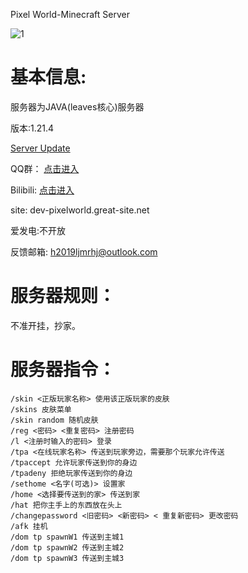 Pixel World-Minecraft Server

![1](https://github.com/user-attachments/assets/44e61358-d338-48e4-a3db-0006aff1751d)

# 基本信息:

 服务器为JAVA(leaves核心)服务器

版本:1.21.4

 [Server Update](https://github.com/ljmrhj/Pixel_World/tree/main/Server%20Update)
 
 QQ群：
[点击进入](https://qm.qq.com/q/SRQkQYZ2M4)

Bilibili:
[点击进入](https://b23.tv/nXYIlBV)

site:
dev-pixelworld.great-site.net

爱发电:不开放

反馈邮箱:
h2019ljmrhj@outlook.com

# 服务器规则：
 
 不准开挂，抄家。

# 服务器指令：

    /skin <正版玩家名称> 使用该正版玩家的皮肤
    /skins 皮肤菜单
    /skin random 随机皮肤
    /reg <密码> <重复密码> 注册密码
    /l <注册时输入的密码> 登录
    /tpa <在线玩家名称> 传送到玩家旁边，需要那个玩家允许传送
    /tpaccept 允许玩家传送到你的身边
    /tpadeny 拒绝玩家传送到你的身边
    /sethome <名字(可选)> 设置家
    /home <选择要传送到的家> 传送到家
    /hat 把你主手上的东西放在头上
    /changepassword <旧密码> <新密码> < 重复新密码> 更改密码
    /afk 挂机
    /dom tp spawnW1 传送到主城1
    /dom tp spawnW2 传送到主城2
    /dom tp spawnW3 传送到主城3
